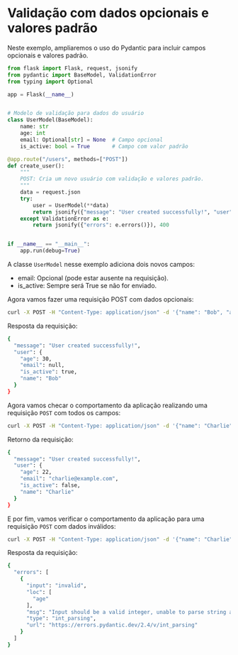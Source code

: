 # Validação com dados opcionais e valores padrão 

Neste exemplo, ampliaremos o uso do Pydantic para incluir campos opcionais e valores padrão. 

```python 
from flask import Flask, request, jsonify 
from pydantic import BaseModel, ValidationError 
from typing import Optional 

app = Flask(__name__) 


# Modelo de validação para dados do usuário 
class UserModel(BaseModel): 
    name: str 
    age: int 
    email: Optional[str] = None  # Campo opcional 
    is_active: bool = True       # Campo com valor padrão 

@app.route("/users", methods=["POST"]) 
def create_user(): 
    """ 
    POST: Cria um novo usuário com validação e valores padrão. 
    """ 
    data = request.json 
    try: 
        user = UserModel(**data) 
        return jsonify({"message": "User created successfully!", "user": user.dict()}) 
    except ValidationError as e: 
        return jsonify({"errors": e.errors()}), 400 


if __name__ == "__main__": 
    app.run(debug=True) 

``` 

 

A classe `UserModel` nesse exemplo adiciona dois novos campos: 

- email: Opcional (pode estar ausente na requisição). 
- is_active: Sempre será True se não for enviado. 

Agora vamos fazer uma requisição POST com dados opcionais: 

```bash 
curl -X POST -H "Content-Type: application/json" -d '{"name": "Bob", "age": 30}' http://127.0.0.1:5000/users 
``` 

Resposta da requisição: 

```bash 
{
  "message": "User created successfully!",
  "user": {
    "age": 30,
    "email": null,
    "is_active": true,
    "name": "Bob"
  }
}
``` 

Agora vamos checar o comportamento da aplicação realizando uma requisição `POST` com todos os campos: 

```bash 
curl -X POST -H "Content-Type: application/json" -d '{"name": "Charlie", "age": 22, "email": "charlie@example.com", "is_active": false}' http://127.0.0.1:5000/users 
``` 

Retorno da requisição: 

```bash 
{
  "message": "User created successfully!",
  "user": {
    "age": 22,
    "email": "charlie@example.com",
    "is_active": false,
    "name": "Charlie"
  }
}
``` 

E por fim, vamos verificar o comportamento da aplicação para uma requisição `POST` com dados inválidos: 

```bash 
curl -X POST -H "Content-Type: application/json" -d '{"name": "Charlie", "age": "invalid"}' http://127.0.0.1:5000/users
``` 

Resposta da requisição: 

```bash 
{
  "errors": [
    {
      "input": "invalid",
      "loc": [
        "age"
      ],
      "msg": "Input should be a valid integer, unable to parse string as an integer",
      "type": "int_parsing",
      "url": "https://errors.pydantic.dev/2.4/v/int_parsing"
    }
  ]
}
``` 